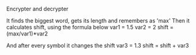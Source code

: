 Encrypter and decrypter
 
It finds the biggest word, gets its length and remembers as 'max'
Then it calculates shift, using the formula below
var1 = 1.5
var2 = 2
shift = (max/var1)*var2

And after every symbol it changes the shift
var3 = 1.3
shift = shift + var3
